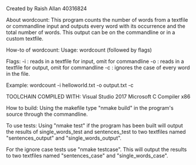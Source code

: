 Created by Raish Allan 40316824

About wordcount:
This program counts the number of words from a textfile
or commandline input and outputs every word with 
its occurrence and the total number of words. This output
 can be on the commandline or in a custom textfile.

How-to of wordcount:
Usage: wordcount (followed by flags)

Flags:
-i : reads in a textfile for input, omit for commandline
-o : reads in a textfile for output, omit for commandline
-c : ignores the case of every word in the file.

Example:
wordcount -i helloworld.txt -o output.txt -c

TOOLCHAIN COMPILED WITH:
Visual Studio 2017 Microsoft C Compiler x86

How to build:
Using the makefile type "nmake build" in the program's
source through the commandline.

To use tests:
Using "nmake test" if the program has been built will
output the results of single_words_test and sentences_test
to two textfiles named "sentences_output" and "single_words_output".

For the ignore case tests use "nmake testcase". This will
output the results to two textfiles named "sentences_case" and
"single_words_case".

